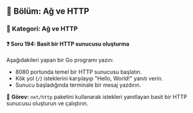 ## 📘 Bölüm: Ağ ve HTTP  
### 🔹 Kategori: Ağ ve HTTP  
#### ❓ Soru 194: Basit bir HTTP sunucusu oluşturma

Aşağıdakileri yapan bir Go programı yazın:

- 8080 portunda temel bir HTTP sunucusu başlatın.
- Kök yol (`/`) isteklerini karşılayıp "Hello, World!" yanıtı verin.
- Sunucu başladığında terminale bir mesaj yazdırın.

🔧 **Görev:** `net/http` paketini kullanarak istekleri yanıtlayan basit bir HTTP sunucusu oluşturun ve çalıştırın.

